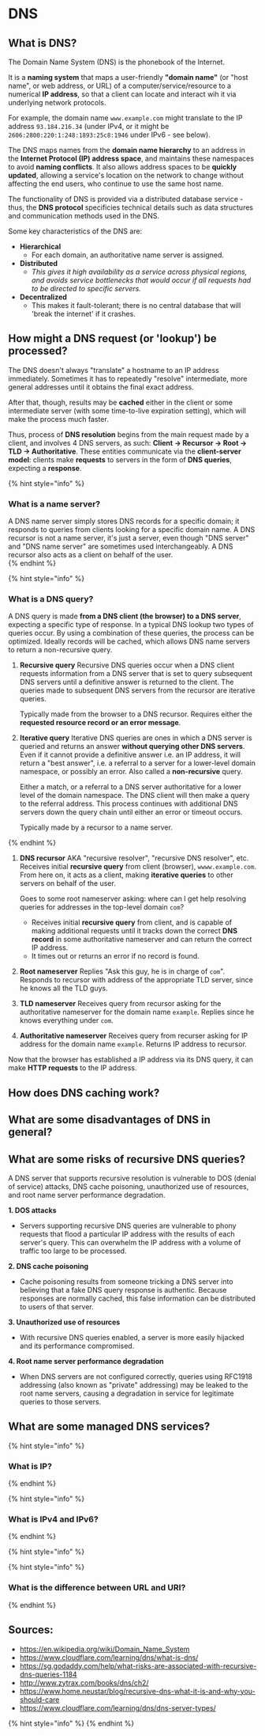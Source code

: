 # DNS

## What is DNS? 
The Domain Name System (DNS) is the phonebook of the Internet. 

It is a **naming system** that maps a user-friendly **"domain name"** (or "host name", or web address, or URL) of a computer/service/resource to a numerical **IP address**, so that a client can locate and interact wih it via underlying network protocols. 

For example, the domain name `www.example.com` might translate to the IP address `93.184.216.34` (under IPv4, or it might be `2606:2800:220:1:248:1893:25c8:1946` under IPv6 - see below). 

The DNS maps names from the **domain name hierarchy** to an address in the **Internet Protocol (IP) address space**, and maintains these namespaces to avoid **naming conflicts**. It also allows address spaces to be **quickly updated**, allowing a service's location on the network to change without affecting the end users, who continue to use the same host name. 

The functionality of DNS is provided via a distributed database service - thus, the **DNS protocol** specificies technical details such as data structures and communication methods used in the DNS.

Some key characteristics of the DNS are: 
- **Hierarchical**
  - For each domain, an authoritative name server is assigned. 
- **Distributed**
  - *This gives it high availability as a service across physical regions, and avoids service bottlenecks that would occur if all requests had to be directed to specific servers.*
- **Decentralized**
  - This makes it fault-tolerant; there is no central database that will 'break the internet' if it crashes. 

## How might a DNS request (or 'lookup') be processed?
The DNS doesn't always "translate" a hostname to an IP address immediately. Sometimes it has to repeatedly "resolve" intermediate, more general addresses until it obtains the final exact address. 

After that, though, results may be **cached** either in the client or some intermediate server (with some time-to-live expiration setting), which will make the process much faster. 

Thus, process of **DNS resolution** begins from the main request made by a client, and involves 4 DNS servers, as such: **Client -> Recursor -> Root -> TLD -> Authoritative**.  These entities communicate via the **client-server model**: clients make **requests** to servers in the form of **DNS queries**, expecting a **response**. 

{% hint style="info" %}
### What is a name server?   
A DNS name server simply stores DNS records for a specific domain; it responds to queries from clients looking for a specific domain name. A DNS recursor is not a name server, it's just a server, even though "DNS server" and "DNS name server" are sometimes used interchangeably. A DNS recursor also acts as a client on behalf of the user.  
{% endhint %}

{% hint style="info" %}
### What is a DNS query? 
A DNS query is made **from a DNS client (the browser) to a DNS server**, expecting a specific type of response. In a typical DNS lookup two types of queries occur. By using a combination of these queries, the process can be optimized. Ideally records will be cached, which allows DNS name servers to return a non-recursive query.

1. **Recursive query**
    Recursive DNS queries occur when a DNS client requests information from a DNS server that is set to query subsequent DNS servers until a definitive answer is returned to the client. The queries made to subsequent DNS servers from the recursor are iterative queries.
    
    Typically made from the browser to a DNS recursor. Requires either the **requested resource record or an error message**. 

2. **Iterative query**
   Iterative DNS queries are ones in which a DNS server is queried and returns an answer **without querying other DNS servers**. Even if it cannot provide a definitive answer i.e. an IP address, it will return a "best answer", i.e. a referral to a server for a lower-level domain namespace, or possibly an error. Also called a **non-recursive** query.

   Either a match, or a referral to a DNS server authoritative for a lower level of the domain namespace. The DNS client will then make a query to the referral address. This process continues with additional DNS servers down the query chain until either an error or timeout occurs.

   Typically made by a recursor to a name server. 

    
{% endhint %}

1. **DNS recursor**
    AKA "recursive resolver", "recursive DNS resolver", etc.
    Receives initial **recursive query** from client (browser), `wwww.example.com`. From here on, it acts as a client, making **iterative queries** to other servers on behalf of the user. 
    
    Goes to some root nameserver asking: where can I get help resolving queries for addresses in the top-level domain `com`?  

    - Receives initial **recursive query** from client, and is capable of making additional requests until it tracks down the correct **DNS record** in some authoritative nameserver and can return the correct IP address. 
    - It times out or returns an error if no record is found.


2. **Root nameserver**
    Replies "Ask this guy, he is in charge of `com`". Responds to recursor with address of the appropriate TLD server, since he knows all the TLD guys. 

3. **TLD nameserver**
    Receives query from recursor asking for the authoritative nameserver for the domain name `example`. Replies since he knows everything under `com`. 

4. **Authoritative nameserver** 
    Receives query from recurser asking for IP address for the domain name `example`. Returns IP address to recursor. 

Now that the browser has established a IP address via its DNS query, it can make **HTTP requests** to the IP address. 

## How does DNS caching work?

## What are some disadvantages of DNS in general?

## What are some risks of recursive DNS queries? 
A DNS server that supports recursive resolution is vulnerable to DOS (denial of service) attacks, DNS cache poisoning, unauthorized use of resources, and root name server performance degradation.

**1. DOS attacks**
  - Servers supporting recursive DNS queries are vulnerable to phony requests that flood a particular IP address with the results of each server's query. This can overwhelm the IP address with a volume of traffic too large to be processed.
  
**2. DNS cache poisoning**
   - Cache poisoning results from someone tricking a DNS server into believing that a fake DNS query response is authentic. Because responses are normally cached, this false information can be distributed to users of that server.

**3. Unauthorized use of resources**
   - With recursive DNS queries enabled, a server is more easily hijacked and its performance compromised.


**4. Root name server performance degradation**
   - When DNS servers are not configured correctly, queries using RFC1918 addressing (also known as "private" addressing) may be leaked to the root name servers, causing a degradation in service for legitimate queries to those servers.

## What are some managed DNS services?


{% hint style="info" %}
### What is IP?  
{% endhint %}

{% hint style="info" %}
### What is IPv4 and IPv6? 
{% endhint %}

{% hint style="info" %}

{% hint style="info" %}
### What is the difference between URL and URI? 
{% endhint %}

## Sources:
- https://en.wikipedia.org/wiki/Domain_Name_System
- https://www.cloudflare.com/learning/dns/what-is-dns/
- https://sg.godaddy.com/help/what-risks-are-associated-with-recursive-dns-queries-1184
- http://www.zytrax.com/books/dns/ch2/
- https://www.home.neustar/blog/recursive-dns-what-it-is-and-why-you-should-care
- https://www.cloudflare.com/learning/dns/dns-server-types/

{% hint style="info" %}
{% endhint %}

